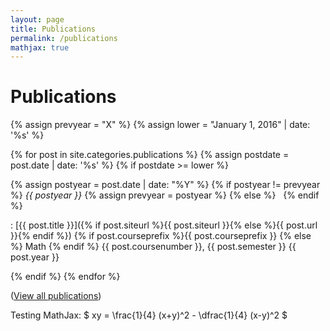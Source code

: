 ```yaml
---
layout: page
title: Publications
permalink: /publications
mathjax: true
---
```


# Publications

{% assign prevyear = "X" %}
{% assign lower = "January 1, 2016" | date: '%s' %}

{% for post in site.categories.publications %}
  {% assign postdate = post.date | date: '%s' %}
  {% if postdate >= lower %}

{% assign postyear = post.date | date: "%Y" %}
{% if postyear != prevyear %} *{{ postyear }}* {% assign prevyear = postyear %} {% else %} &nbsp; {% endif %}

: [{{ post.title }}]({% if post.siteurl %}{{ post.siteurl }}{% else %}{{ post.url }}{% endif %})
{% if post.courseprefix %}{{ post.courseprefix }} {% else %} Math {% endif %} {{ post.coursenumber }}, {{ post.semester }} {{ post.year }}

  {% endif %}
{% endfor %}

([View all publications](/allpublications))

Testing MathJax: $ xy = \frac{1}{4} (x+y)^2 - \dfrac{1}{4} (x-y)^2 $
